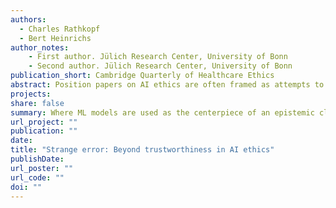 ```yaml
---
authors:
  - Charles Rathkopf
  - Bert Heinrichs
author_notes:
	- First author. Jülich Research Center, University of Bonn
	- Second author. Jülich Research Center, University of Bonn
publication_short: Cambridge Quarterly of Healthcare Ethics 
abstract: Position papers on AI ethics are often framed as attempts to work out technical and regulatory strategies for attaining what is commonly called trustworthy AI. In such papers, the technical and regulatory strategies are frequently analyzed in detail, but the concept of trustworthy AI is not. As a result, it remains unclear. This paper lays out a variety of possible interpretations of the concept and concludes that none of them is appropriate. The central problem is that, by framing the ethics of AI in terms of trustworthiness, we reinforce unjustified anthropocentric assumptions that stand in the way of clear analysis. Furthermore, even if we insist on a purely epistemic interpretation of the concept, according to which trustworthiness just means measurable reliability, it turns out that the analysis will, nevertheless, suffer from a subtle form of anthropocentrism. The paper goes on to develop the concept of strange error, which serves both to sharpen the initial diagnosis of the inadequacy of trustworthy AI, and to articulate the novel epistemological situation created by the use of AI. The paper concludes with a discussion of how strange error puts pressure on standard practices of assessing moral culpability, especially in the context of medicine. 
projects:
share: false
summary: Where ML models are used as the centerpiece of an epistemic classification procedure, reliability is not sufficient for ethical use. The nature of classification errors should be taken into account. 
url_project: ""
publication: ""
date: 
title: "Strange error: Beyond trustworthiness in AI ethics"
publishDate: 
url_poster: ""
url_code: ""
doi: ""
---
```





